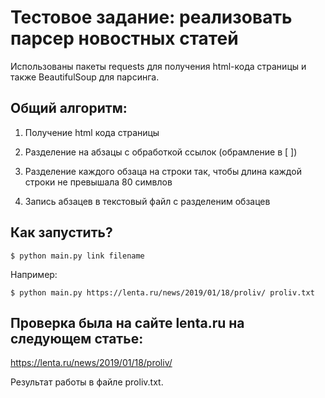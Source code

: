 Тестовое задание: реализовать парсер новостных статей
===

Использованы пакеты requests для получения html-кода страницы и также BeautifulSoup для парсинга.

Общий алгоритм:
---

1. Получение html кода страницы

2. Разделение на абзацы с обработкой ссылок (обрамление в [ ])

3. Разделение каждого обзаца на строки так, чтобы длина каждой строки не превышала 80 симвлов

4. Запись абзацев в текстовый файл с разделеним обзацев

Как запустить?
---

`$ python main.py link filename`

Например:

`$ python main.py https://lenta.ru/news/2019/01/18/proliv/ proliv.txt`

Проверка была на сайте lenta.ru на следующем статье:
---
https://lenta.ru/news/2019/01/18/proliv/

Результат работы в файле proliv.txt.
